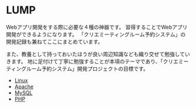 # LUMP
Webアプリ開発をする際に必要な４種の神器です。
習得することでWebアプリ開発ができるようになります。
「クリエミーティングルーム予約システム」の開発記録も兼ねてここにまとめています。

また、教養として持っておいたほうが良い周辺知識なども織り交ぜて勉強していきます。
地に足付けて丁寧に勉強することが本項のテーマであり、「クリエミーティングルーム予約システム」開発プロジェクトの目標です。
- [Linux](./LAMP/01-Linux)
- [Apache](./LAMP/02-Apache)
- [MySQL](./LAMP/03-MySQL)
- [PHP](./LAMP/04-PHP)